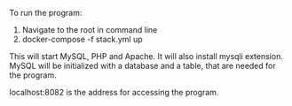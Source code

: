 To run the program:

1. Navigate to the root in command line
2. docker-compose -f stack.yml up

This will start MySQL, PHP and Apache. It will also install mysqli extension.
MySQL will be initialized with a database and a table, that are needed for the program.

localhost:8082 is the address for accessing the program.
